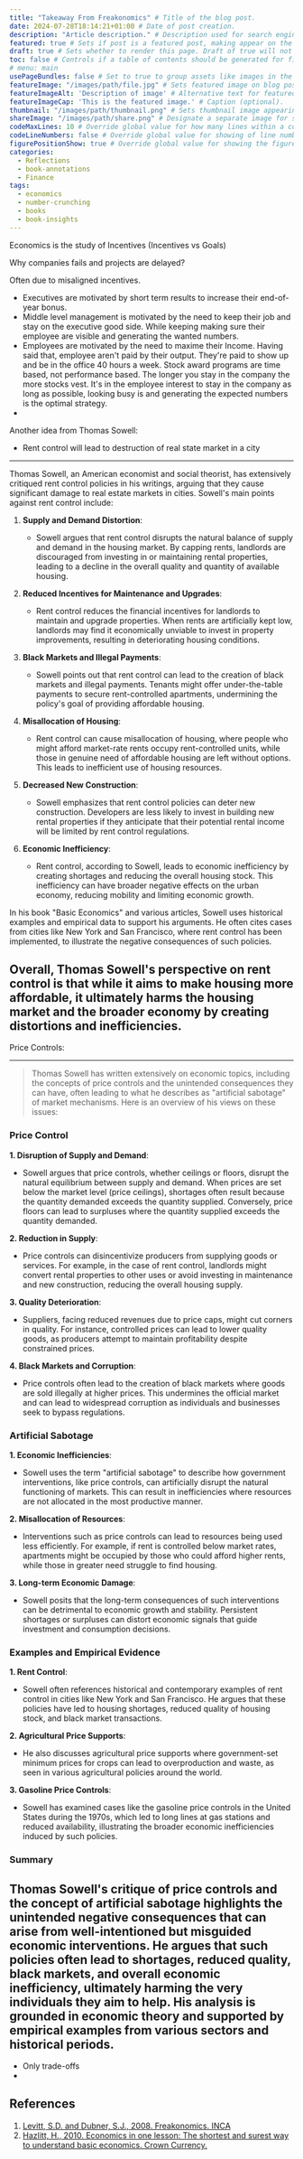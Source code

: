 ```yaml
---
title: "Takeaway From Freakonomics" # Title of the blog post.
date: 2024-07-28T18:14:21+01:00 # Date of post creation.
description: "Article description." # Description used for search engine.
featured: true # Sets if post is a featured post, making appear on the home page side bar.
draft: true # Sets whether to render this page. Draft of true will not be rendered.
toc: false # Controls if a table of contents should be generated for first-level links automatically.
# menu: main
usePageBundles: false # Set to true to group assets like images in the same folder as this post.
featureImage: "/images/path/file.jpg" # Sets featured image on blog post.
featureImageAlt: 'Description of image' # Alternative text for featured image.
featureImageCap: 'This is the featured image.' # Caption (optional).
thumbnail: "/images/path/thumbnail.png" # Sets thumbnail image appearing inside card on homepage.
shareImage: "/images/path/share.png" # Designate a separate image for social media sharing.
codeMaxLines: 10 # Override global value for how many lines within a code block before auto-collapsing.
codeLineNumbers: false # Override global value for showing of line numbers within code block.
figurePositionShow: true # Override global value for showing the figure label.
categories:
  - Reflections
  - book-annotations
  - Finance
tags:
  - economics
  - number-crunching
  - books
  - book-insights
---
```



Economics is the study of Incentives (Incentives vs Goals)

Why companies fails and projects are delayed?

Often due to misaligned incentives.

- Executives are motivated by short term results to increase their end-of-year bonus.
- Middle level management is motivated by the need to keep their job and stay on the executive good
  side. While keeping making sure their employee are visible and generating the wanted numbers.
- Employees are motivated by the need to maxime their Income. Having said that, employee aren't paid
  by their output. They're paid to show up and be in the office 40 hours a week. Stock award
  programs are time based, not performance based. The longer you stay in the company the more stocks
  vest. It's in the employee interest to stay in the company as long as possible, looking busy is
  and generating the expected numbers is the optimal strategy.
-

Another idea from Thomas Sowell:

* Rent control will lead to destruction of real state market in a city


---

Thomas Sowell, an American economist and social theorist, has extensively critiqued rent control policies in his writings, arguing that they cause significant damage to real estate markets in cities. Sowell's main points against rent control include:

1. **Supply and Demand Distortion**:
   - Sowell argues that rent control disrupts the natural balance of supply and demand in the housing market. By capping rents, landlords are discouraged from investing in or maintaining rental properties, leading to a decline in the overall quality and quantity of available housing.

2. **Reduced Incentives for Maintenance and Upgrades**:
   - Rent control reduces the financial incentives for landlords to maintain and upgrade properties. When rents are artificially kept low, landlords may find it economically unviable to invest in property improvements, resulting in deteriorating housing conditions.

3. **Black Markets and Illegal Payments**:
   - Sowell points out that rent control can lead to the creation of black markets and illegal payments. Tenants might offer under-the-table payments to secure rent-controlled apartments, undermining the policy's goal of providing affordable housing.

4. **Misallocation of Housing**:
   - Rent control can cause misallocation of housing, where people who might afford market-rate rents occupy rent-controlled units, while those in genuine need of affordable housing are left without options. This leads to inefficient use of housing resources.

5. **Decreased New Construction**:
   - Sowell emphasizes that rent control policies can deter new construction. Developers are less likely to invest in building new rental properties if they anticipate that their potential rental income will be limited by rent control regulations.

6. **Economic Inefficiency**:
   - Rent control, according to Sowell, leads to economic inefficiency by creating shortages and reducing the overall housing stock. This inefficiency can have broader negative effects on the urban economy, reducing mobility and limiting economic growth.

In his book "Basic Economics" and various articles, Sowell uses historical examples and empirical data to support his arguments. He often cites cases from cities like New York and San Francisco, where rent control has been implemented, to illustrate the negative consequences of such policies.

Overall, Thomas Sowell's perspective on rent control is that while it aims to make housing more affordable, it ultimately harms the housing market and the broader economy by creating distortions and inefficiencies.
---


Price Controls:

---
> Thomas Sowell has written extensively on economic topics, including the concepts of price controls
> and the unintended consequences they can have, often leading to what he describes as "artificial
> sabotage" of market mechanisms. Here is an overview of his views on these issues:

### Price Control

**1. Disruption of Supply and Demand**:

- Sowell argues that price controls, whether ceilings or floors, disrupt the natural equilibrium
  between supply and demand. When prices are set below the market level (price ceilings), shortages
  often result because the quantity demanded exceeds the quantity supplied. Conversely, price floors
  can lead to surpluses where the quantity supplied exceeds the quantity demanded.

**2. Reduction in Supply**:

- Price controls can disincentivize producers from supplying goods or services. For example, in the
  case of rent control, landlords might convert rental properties to other uses or avoid investing
  in maintenance and new construction, reducing the overall housing supply.

**3. Quality Deterioration**:

- Suppliers, facing reduced revenues due to price caps, might cut corners in quality. For instance,
  controlled prices can lead to lower quality goods, as producers attempt to maintain profitability
  despite constrained prices.

**4. Black Markets and Corruption**:

- Price controls often lead to the creation of black markets where goods are sold illegally at
  higher prices. This undermines the official market and can lead to widespread corruption as
  individuals and businesses seek to bypass regulations.

### Artificial Sabotage

**1. Economic Inefficiencies**:

- Sowell uses the term "artificial sabotage" to describe how government interventions, like price
  controls, can artificially disrupt the natural functioning of markets. This can result in
  inefficiencies where resources are not allocated in the most productive manner.

**2. Misallocation of Resources**:

- Interventions such as price controls can lead to resources being used less efficiently. For
  example, if rent is controlled below market rates, apartments might be occupied by those who could
  afford higher rents, while those in greater need struggle to find housing.

**3. Long-term Economic Damage**:

- Sowell posits that the long-term consequences of such interventions can be detrimental to economic
  growth and stability. Persistent shortages or surpluses can distort economic signals that guide
  investment and consumption decisions.

### Examples and Empirical Evidence

**1. Rent Control**:

- Sowell often references historical and contemporary examples of rent control in cities like New
  York and San Francisco. He argues that these policies have led to housing shortages, reduced
  quality of housing stock, and black market transactions.

**2. Agricultural Price Supports**:

- He also discusses agricultural price supports where government-set minimum prices for crops can
  lead to overproduction and waste, as seen in various agricultural policies around the world.

**3. Gasoline Price Controls**:

- Sowell has examined cases like the gasoline price controls in the United States during the 1970s,
  which led to long lines at gas stations and reduced availability, illustrating the broader
  economic inefficiencies induced by such policies.
### Summary

Thomas Sowell's critique of price controls and the concept of artificial sabotage highlights the
unintended negative consequences that can arise from well-intentioned but misguided economic
interventions. He argues that such policies often lead to shortages, reduced quality, black markets,
and overall economic inefficiency, ultimately harming the very individuals they aim to help. His
analysis is grounded in economic theory and supported by empirical examples from various sectors and
historical periods.
---

* Only trade-offs
* 

## References

1. [Levitt, S.D. and Dubner, S.J., 2008. Freakonomics. INCA](https://en.wikipedia.org/wiki/Freakonomics)
2. [Hazlitt, H., 2010. Economics in one lesson: The shortest and surest way to understand basic economics. Crown Currency.]()
